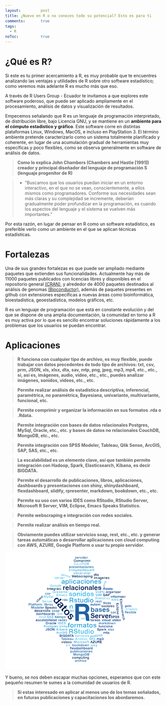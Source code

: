 ```yaml
---
layout: 		post
title: ¿Nuevo en R o no conoces todo su potencial? Esto es para ti
comments:		true
tags: 
  - R
noToc:			true
---
```


¿Qué es R?
===================
Si este es tu primer acercamiento a R, es muy probable que te encuentres analizando las ventajas y utilidades de R sobre otro software estadístico; como veremos más adelante R es mucho más que eso. 

A través de R Users Group - Ecuador te invitamos a que explores este software poderoso, que puede ser aplicado ampliamente en el procesamiento, análisis de datos y visualización de resultados.

Empecemos señalando que R es un lenguaje de programación interpretado, de distribución libre, bajo Licencia GNU, y se mantiene en un **ambiente para el cómputo estadístico y gráfico**. Este software corre en distintas plataformas Linux, Windows, MacOS, e incluso en PlayStation 3. El término ambiente pretende caracterizarlo como un sistema totalmente planificado y coherente, en lugar de una acumulación gradual de herramientas muy específicas y poco flexibles, como se observa generalmente en software de análisis de datos.

> **Como lo explica John Chambers (Chambers and Hastie [1991]) creador y principal diseñador del lenguaje de programación S (lenguaje progenitor de R)**

> - “Buscamos que los usuarios puedan iniciar en un entorno interactivo, en el que no se vean, conscientemente, a ellos mismos como programadores.
Conforme sus necesidades sean más claras y su complejidad se incremente, deberían gradualmente poder profundizar en la programación, es cuando los aspectos del lenguaje y el sistema se vuelven más importantes.”

Por esta razón, en lugar de pensar en R como un software estadístico, es preferible verlo como un ambiente en el que se aplican técnicas estadísticas. 

Fortalezas
===================
Una de sus grandes fortalezas es que puede ser ampliado mediante paquetes que extienden sus funcionalidades. Actualmente hay más de 11000 paquetes publicados con licencias libres y disponibles en el repositorio general [(CRAN)](https://cloud.r-project.org/), y alrededor de 4000 paquetes destinados al análisis de genomas [(Bioconductor)](https://bioconductor.org/packages/3.5/BiocViews.html#___Software), además de paquetes presentes en github con extensiones específicas a nuevas áreas como bioinformática, bioestadística, geoestadística, modelos gráficos, etc.

R es un lenguaje de programación que está en constante evolución y del que se dispone de una amplia documentación, la comunidad en torno a R es muy activa por lo que es sencillo encontrar soluciones rápidamente a los problemas que los usuarios se puedan encontrar.

Aplicaciones
===================

> **R funciona con cualquier tipo de archivo, es muy flexible, puede trabajar con datos procedentes de todo tipo de archivos: txt, csv, prm, JSON, xls, xlsx, dta, sav, mtp, png, jpeg, mp3, mp4, etc., etc., si, así es, imágenes, audio, video, etc., etc., puedes analizar imágenes, sonidos, videos, etc., etc.**

> **Permite realizar análisis de estadística descriptiva, inferencial, paramétrica, no paramétrica, Bayesiana, univariante, multivariante, funcional, etc.**

> **Permite comprimir y organizar la información en sus formatos .rda o .Rdata.**

> **Permite integración con bases de datos relacionales Postgres, MySql,  Oracle, etc., etc. y bases de datos no relacionales CouchDB, MongoDB, etc., etc.**

> **Permite integración con SPSS Modeler, Tableau, Qlik Sense, ArcGIS, SAP, SAS, etc., etc.**

> **La escalabilidad es un elemento clave, así que también permite integración con Hadoop, Spark, Elasticsearch, Kibana, es decir BIGDATA.**

> **Permite el desarrollo de publicaciones, libros, aplicaciones, dashboards y presentaciones con shiny, shinydashboard, flexdashboard, slidify, rpresenter, markdown, bookdown, etc., etc.**

> **Permite su uso con varios IDES como RStudio, RStudio Server, Microsoft R Server, VIM, Eclipse, Emacs Speaks Statistics.**

> **Permite webscraping e integración con redes sociales.**

> **Permite realizar análisis en tiempo real.**

> **Obviamente puedes utilizar servicios soap, rest, etc., etc. y generar tareas automáticas o desarrollar aplicaciones con cloud computing con AWS, AZURE, Google Platform o usar tu propio servidor.**

![](/img/publicaciones/2017-07-07-wordcloud.png.png)

Y bueno, se nos deben escapar muchas opciones, esperamos que con este pequeño resumen te sumes a la comunidad de usuarios de R.

> **Si estas interesado en aplicar al menos uno de los temas señalados, en futuras publicaciones y capacitaciones los abordaremos.**
